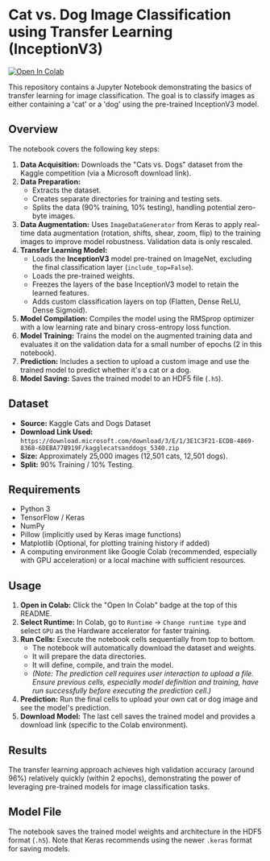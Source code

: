 # Cat vs. Dog Image Classification using Transfer Learning (InceptionV3)

[![Open In Colab](https://colab.research.google.com/assets/colab-badge.svg)](https://colab.research.google.com/github/tinsaeabreham45/cat_vs_dog_inceptionv3/blob/main/Transfer_lerning.ipynb)

This repository contains a Jupyter Notebook demonstrating the basics of transfer learning for image classification. The goal is to classify images as either containing a 'cat' or a 'dog' using the pre-trained InceptionV3 model.

## Overview

The notebook covers the following key steps:

1.  **Data Acquisition:** Downloads the "Cats vs. Dogs" dataset from the Kaggle competition (via a Microsoft download link).
2.  **Data Preparation:**
    *   Extracts the dataset.
    *   Creates separate directories for training and testing sets.
    *   Splits the data (90% training, 10% testing), handling potential zero-byte images.
3.  **Data Augmentation:** Uses `ImageDataGenerator` from Keras to apply real-time data augmentation (rotation, shifts, shear, zoom, flip) to the training images to improve model robustness. Validation data is only rescaled.
4.  **Transfer Learning Model:**
    *   Loads the **InceptionV3** model pre-trained on ImageNet, excluding the final classification layer (`include_top=False`).
    *   Loads the pre-trained weights.
    *   Freezes the layers of the base InceptionV3 model to retain the learned features.
    *   Adds custom classification layers on top (Flatten, Dense ReLU, Dense Sigmoid).
5.  **Model Compilation:** Compiles the model using the RMSprop optimizer with a low learning rate and binary cross-entropy loss function.
6.  **Model Training:** Trains the model on the augmented training data and evaluates it on the validation data for a small number of epochs (2 in this notebook).
7.  **Prediction:** Includes a section to upload a custom image and use the trained model to predict whether it's a cat or a dog.
8.  **Model Saving:** Saves the trained model to an HDF5 file (`.h5`).

## Dataset

*   **Source:** Kaggle Cats and Dogs Dataset
*   **Download Link Used:** `https://download.microsoft.com/download/3/E/1/3E1C3F21-ECDB-4869-8368-6DEBA77B919F/kagglecatsanddogs_5340.zip`
*   **Size:** Approximately 25,000 images (12,501 cats, 12,501 dogs).
*   **Split:** 90% Training / 10% Testing.

## Requirements

*   Python 3
*   TensorFlow / Keras
*   NumPy
*   Pillow (implicitly used by Keras image functions)
*   Matplotlib (Optional, for plotting training history if added)
*   A computing environment like Google Colab (recommended, especially with GPU acceleration) or a local machine with sufficient resources.

## Usage

1.  **Open in Colab:** Click the "Open In Colab" badge at the top of this README.
2.  **Select Runtime:** In Colab, go to `Runtime` -> `Change runtime type` and select `GPU` as the Hardware accelerator for faster training.
3.  **Run Cells:** Execute the notebook cells sequentially from top to bottom.
    *   The notebook will automatically download the dataset and weights.
    *   It will prepare the data directories.
    *   It will define, compile, and train the model.
    *   *(Note: The prediction cell requires user interaction to upload a file. Ensure previous cells, especially model definition and training, have run successfully before executing the prediction cell.)*
4.  **Prediction:** Run the final cells to upload your own cat or dog image and see the model's prediction.
5.  **Download Model:** The last cell saves the trained model and provides a download link (specific to the Colab environment).

## Results

The transfer learning approach achieves high validation accuracy (around 96%) relatively quickly (within 2 epochs), demonstrating the power of leveraging pre-trained models for image classification tasks.

## Model File

The notebook saves the trained model weights and architecture in the HDF5 format (`.h5`). Note that Keras recommends using the newer `.keras` format for saving models.
